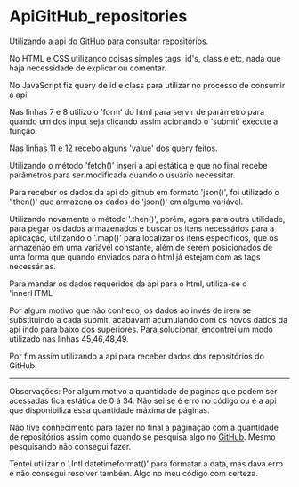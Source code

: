 # ApiGitHub_repositories
 
 Utilizando a api do <a href="https://docs.github.com/pt/search-github/searching-on-github/searching-for-repositories">GitHub</a> para consultar repositórios.

No HTML e CSS utilizando coisas simples tags, id's, class e etc, nada que haja necessidade de explicar ou comentar.

No JavaScript fiz query de id e class para utilizar no processo de consumir a api.

Nas linhas 7 e 8 utilizo o 'form' do html para servir de parâmetro para quando um dos input seja clicando assim acionando o 'submit' execute a função.

Nas linhas 11 e 12 recebo alguns 'value' dos query feitos.

Utilizando o método 'fetch()' inseri a api estática e que no final recebe parâmetros para ser modificada quando o usuário necessitar.

Para receber os dados da api do github em formato 'json()', foi utilizado o '.then()' que armazena os dados do 'json()' em alguma variável.

Utilizando novamente o método '.then()', porém, agora para outra utilidade, para pegar os dados armazenados e buscar os itens necessários para a aplicação, utilizando o '.map()' para localizar os itens específicos, que os armazenão em uma variável constante, além de serem posicionados de uma forma que quando enviados para o html já estejam com as tags necessárias.

Para mandar os dados requeridos da api para o html, utiliza-se o  'innerHTML'

Por algum motivo que não conheço, os dados ao invés de irem se substituindo a cada submit, acabavam acumulando com os novos dados da api indo para baixo dos superiores. Para solucionar, encontrei um modo utilizado nas linhas 45,46,48,49.

Por fim assim utilizando a api para receber dados dos repositórios do GitHub.

----------------------------------------------------------------------------------------------------
Observações:
Por algum motivo a quantidade de páginas que podem ser acessadas fica estática de 0 á 34. Não sei se é erro no código ou é a api que disponibiliza essa quantidade máxima de páginas.

Não tive conhecimento para fazer no final a páginação com a quantidade de repositórios assim como quando se pesquisa algo no <a href="https://github.com/search?q=node&ref=simplesearch">GitHub</a>. Mesmo pesquisando não consegui fazer.

Tentei utilizar o '.Intl.datetimeformat()' para formatar a data, mas dava erro e não consegui resolver também. Algo no meu código com certeza.

